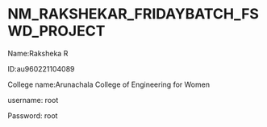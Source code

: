 # NM_RAKSHEKAR_FRIDAYBATCH_FSWD_PROJECT
Name:Raksheka R

ID:au960221104089

College name:Arunachala College of Engineering for Women

username: root

Password: root
